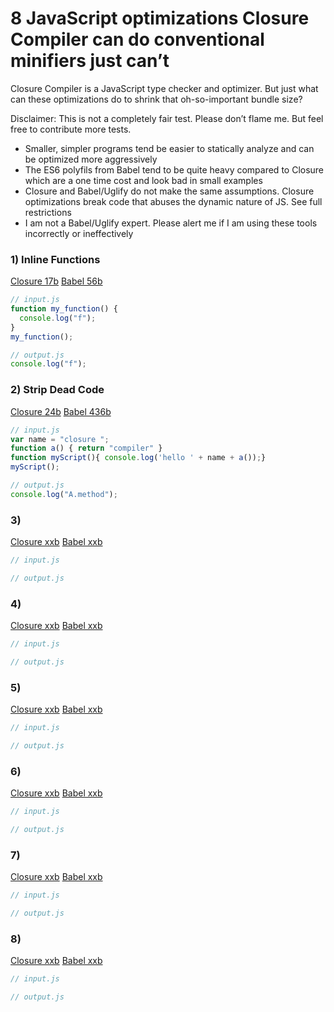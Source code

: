 # 8 JavaScript optimizations Closure Compiler can do conventional minifiers just can’t

Closure Compiler is a JavaScript type checker and optimizer. But just what can these optimizations do to shrink that oh-so-important bundle size?

Disclaimer: This is not a completely fair test. Please don’t flame me. But feel free to contribute more tests.

* Smaller, simpler programs tend be easier to statically analyze and can be optimized more aggressively
* The ES6 polyfils from Babel tend to be quite heavy compared to Closure which are a one time cost and look bad in small examples
* Closure and Babel/Uglify do not make the same assumptions. Closure optimizations break code that abuses the dynamic nature of JS. See full restrictions
* I am not a Babel/Uglify expert. Please alert me if I am using these tools incorrectly or ineffectively

### 1) Inline Functions

[Closure 17b](https://closure-compiler-debugger.appspot.com/j2cl_debugger.html#input0%3Dfunction%2520my_function()%2520%257B%250A%2520%2520console.log(%2522f%2522)%253B%250A%257D%250Amy_function()%253B%26conformanceConfig%26externs%3Dvar%2520console%2520%253D%2520%257B%257D%253B%250A%252F**%2520%2540param%2520%257Bstring%257D%2520s*%252F%250Aconsole.log%2520%253D%2520function(s)%2520%257B%257D%253B%26refasterjs-template%26TRANSPILE%3Dtrue%26CHECK_SYMBOLS%3Dtrue%26CHECK_TYPES%3Dtrue%26COMPUTE_FUNCTION_SIDE_EFFECTS%3Dtrue%26FOLD_CONSTANTS%3Dtrue%26DEAD_ASSIGNMENT_ELIMINATION%3Dtrue%26INLINE_CONSTANTS%3Dtrue%26INLINE_FUNCTIONS%3Dtrue%26COALESCE_VARIABLE_NAMES%3Dtrue%26INLINE_VARIABLES%3Dtrue%26FLOW_SENSITIVE_INLINE_VARIABLES%3Dtrue%26SMART_NAME_REMOVAL%3Dtrue%26REMOVE_DEAD_CODE%3Dtrue%26REMOVE_UNUSED_PROTOTYPE_PROPERTIES%3Dtrue%26REMOVE_UNUSED_CLASS_PROPERTIES%3Dtrue%26REMOVE_UNUSED_VARIABLES%3Dtrue%26COLLAPSE_VARIABLE_DECLARATIONS%3Dtrue%26COLLAPSE_ANONYMOUS_FUNCTIONS%3Dtrue%26CONVERT_TO_DOTTED_PROPERTIES%3Dtrue%26LABEL_RENAMING%3Dtrue%26COLLAPSE_PROPERTIES%3Dtrue%26DEVIRTUALIZE_PROTOTYPE_METHODS%3Dtrue%26DISAMBIGUATE_PROPERTIES%3Dtrue%26AMBIGUATE_PROPERTIES%3Dtrue%26VARIABLE_RENAMING%3Dtrue%26PROPERTY_RENAMING%3Dtrue%26OPTIMIZE_CALLS%3Dtrue%26CLOSURE_PASS%3Dtrue%26CROSS_MODULE_CODE_MOTION%3Dtrue%26CROSS_MODULE_METHOD_MOTION%3Dtrue%26includeDefaultExterns%3Dtrue)
[Babel 56b](https://babeljs.io/repl/#?babili=true&browsers=&build=&builtIns=false&code_lz=GYVwdgxgLglg9mABAWwJ4H1SVggFASkQG8AoRRCBAZzgBsBTAOlrgHNcAiYD_AbhIC-JNJnDR4YAryA&debug=false&forceAllTransforms=false&shippedProposals=false&circleciRepo=&evaluate=false&fileSize=false&lineWrap=true&presets=es2015%2Creact%2Cstage-2%2Cbabili&prettier=false&targets=&version=6.26.0&envVersion=)

```js
// input.js
function my_function() {
  console.log("f");
}
my_function();
```

```js
// output.js
console.log("f");
```


### 2) Strip Dead Code

[Closure 24b](https://closure-compiler-debugger.appspot.com/j2cl_debugger.html#input0%3Dclass%2520A%2520%257B%250A%2520%2520method%28%29%2520%257B%250A%2520%2520%2520%2520console.log%28%2522A.method%2522%29%253B%250A%2520%2520%257D%250A%257D%250A%250Aclass%2520B%2520%257B%250A%2520%2520deadCode%28%29%2520%257B%250A%2520%2520%2520%2520console.log%28%2522this%2520is%2520dead%2520code!%2522%29%253B%250A%2520%2520%257D%250A%257D%250A%250Anew%2520A%28%29.method%28%29%253B%26conformanceConfig%26externs%3Dvar%2520console%2520%253D%2520%257B%257D%253B%250A%252F**%2520%2540param%2520%257Bstring%257D%2520s*%252F%250Aconsole.log%2520%253D%2520function%28s%29%2520%257B%257D%253B%26refasterjs-template%26TRANSPILE%3Dtrue%26CHECK_SYMBOLS%3Dtrue%26CHECK_TYPES%3Dtrue%26COMPUTE_FUNCTION_SIDE_EFFECTS%3Dtrue%26FOLD_CONSTANTS%3Dtrue%26DEAD_ASSIGNMENT_ELIMINATION%3Dtrue%26INLINE_CONSTANTS%3Dtrue%26INLINE_FUNCTIONS%3Dtrue%26COALESCE_VARIABLE_NAMES%3Dtrue%26INLINE_VARIABLES%3Dtrue%26FLOW_SENSITIVE_INLINE_VARIABLES%3Dtrue%26SMART_NAME_REMOVAL%3Dtrue%26REMOVE_DEAD_CODE%3Dtrue%26REMOVE_UNUSED_PROTOTYPE_PROPERTIES%3Dtrue%26REMOVE_UNUSED_CLASS_PROPERTIES%3Dtrue%26REMOVE_UNUSED_VARIABLES%3Dtrue%26COLLAPSE_VARIABLE_DECLARATIONS%3Dtrue%26COLLAPSE_ANONYMOUS_FUNCTIONS%3Dtrue%26CONVERT_TO_DOTTED_PROPERTIES%3Dtrue%26LABEL_RENAMING%3Dtrue%26COLLAPSE_PROPERTIES%3Dtrue%26DEVIRTUALIZE_PROTOTYPE_METHODS%3Dtrue%26VARIABLE_RENAMING%3Dtrue%26PROPERTY_RENAMING%3Dtrue%26OPTIMIZE_CALLS%3Dtrue%26OPTIMIZE_PARAMETERS%3Dtrue%26OPTIMIZE_RETURNS%3Dtrue%26CLOSURE_PASS%3Dtrue%26CROSS_MODULE_CODE_MOTION%3Dtrue%26CROSS_MODULE_METHOD_MOTION%3Dtrue%26includeDefaultExterns%3Dtrue)
[Babel 436b](https://babeljs.io/repl/#?babili=true&browsers=&build=&builtIns=false&code_lz=GYVwdgxgLglg9mABAWwJ4H1SVggFASkQG8AoRRCBAZzgBsBTAOlrgHNcAiYD_AbhIC-JNJnDR4YAryA&debug=false&forceAllTransforms=false&shippedProposals=false&circleciRepo=&evaluate=false&fileSize=false&lineWrap=true&presets=es2015%2Creact%2Cstage-2%2Cbabili&prettier=false&targets=&version=6.26.0&envVersion=)

```js
// input.js
var name = "closure ";
function a() { return "compiler" }
function myScript(){ console.log('hello ' + name + a());}
myScript();
```

```js
// output.js
console.log("A.method");
```

### 3)

[Closure xxb]()
[Babel xxb]()

```js
// input.js
```

```js
// output.js
```

### 4)

[Closure xxb]()
[Babel xxb]()

```js
// input.js
```

```js
// output.js
```

### 5)

[Closure xxb]()
[Babel xxb]()

```js
// input.js
```

```js
// output.js
```

### 6)

[Closure xxb]()
[Babel xxb]()

```js
// input.js
```

```js
// output.js
```

### 7)

[Closure xxb]()
[Babel xxb]()

```js
// input.js
```

```js
// output.js
```

### 8)

[Closure xxb]()
[Babel xxb]()

```js
// input.js
```

```js
// output.js
```
